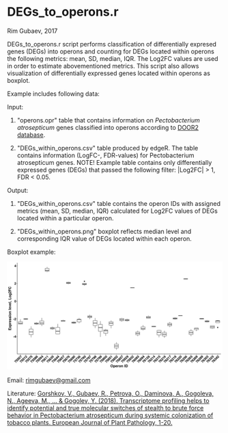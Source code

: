 # DEGs_to_operons.r
Rim Gubaev, 2017

DEGs_to_operons.r script performs classification of differentially expresed genes (DEGs) into operons and counting for DEGs located within operons the following metrics: mean, SD, median, IQR. The Log2FC values are used in order to estimate abovementioned metrics. This script also allows visualization of differentially expressed genes located within operons as boxplot.

Example includes following data:

Input:

1) "operons.opr" table that contains information on *Pectobacterium atrosepticum* genes classified into operons according to [DOOR2 database](http://csbl.bmb.uga.edu/DOOR/).
 
2) "DEGs_within_operons.csv" table produced by edgeR. The table contains information (LogFC-, FDR-values) for Pectobacterium atrosepticum genes. NOTE! Example table contains only differentially expressed genes (DEGs) that passed the following filter: |Log2FC| > 1, FDR < 0.05.

Output:

1) "DEGs_within_operons.csv" table contains the operon IDs with assigned metrics (mean, SD, median, IQR) calculated for Log2FC values of DEGs located within a particular operon.

2) "DEGs_within_operons.png" boxplot reflects median level and corresponding IQR value of DEGs located within each operon.

Boxplot example:

![Boxplot example](https://github.com/RimGubaev/deg_to_operon/blob/master/DEGs_within_operons.png)

Email:	rimgubaev@gmail.com

Literature: [Gorshkov, V., Gubaev, R., Petrova, O., Daminova, A., Gogoleva, N., Ageeva, M., ... & Gogolev, Y. (2018). Transcriptome profiling helps to identify potential and true molecular switches of stealth to brute force behavior in Pectobacterium atrosepticum during systemic colonization of tobacco plants. European Journal of Plant Pathology, 1-20.](https://doi.org/10.1007/s10658-018-1496-6)
